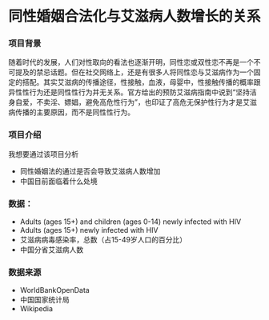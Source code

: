 # 同性婚姻合法化与艾滋病人数增长的关系
### 项目背景
随着时代的发展，人们对性取向的看法也逐渐开明，同性恋或双性恋不再是一个不可提及的禁忌话题。但在社交网络上，还是有很多人将同性恋与艾滋病作为一个固定的搭配。其实艾滋病的传播途径，性接触，血液，母婴中，性接触传播的概率跟异性性行为还是同性性行为并无关系。官方给出的预防艾滋病指南中说到“坚持洁身自爱，不卖淫、嫖娼，避免高危性行为”，也印证了高危无保护性行为才是艾滋病传播的主要原因，而不是同性性行为。

### 项目介绍
我想要通过该项目分析
* 同性婚姻法的通过是否会导致艾滋病人数增加
* 中国目前面临着什么处境

### 数据：
* Adults (ages 15+) and children (ages 0-14) newly infected with HIV
* Adults (ages 15+) newly infected with HIV
* 艾滋病病毒感染率，总数（占15-49岁人口的百分比）
* 中国分省艾滋病人数 

### 数据来源
* WorldBankOpenData
* 中国国家统计局
* Wikipedia
